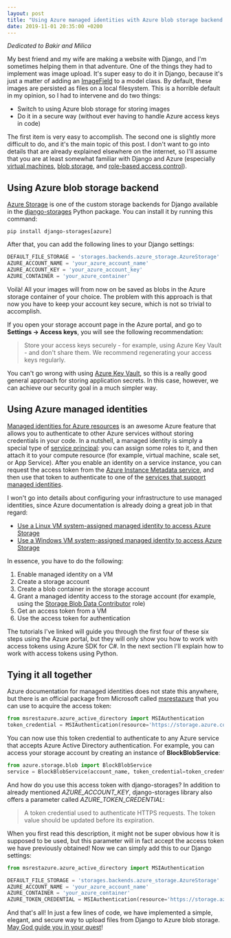 ```yaml
---
layout: post
title: "Using Azure managed identities with Azure blob storage backend for Django"
date: 2019-11-01 20:35:00 +0200
---
```

*Dedicated to Bakir and Milica*

My best friend and my wife are making a website with Django,
and I'm sometimes helping them in that adventure. One of the
things they had to implement was image upload. It's super
easy to do it in Django, because it's just a matter of adding
an [ImageField] to a model class. By default, these images
are persisted as files on a local filesystem. This is a horrible
default in my opinion, so I had to intervene and do two things:

- Switch to using Azure blob storage for storing images
- Do it in a secure way (without ever having to handle Azure access keys in code)

The first item is very easy to accomplish. The second one is slightly
more difficult to do, and it's the main topic of this post. I don't want
to go into details that are already explained elsewhere on the internet,
so I'll assume that you are at least somewhat familiar with Django and Azure
(especially [virtual machines], [blob storage], and [role-based access control]).

[ImageField]: https://docs.djangoproject.com/en/2.2/ref/models/fields/#django.db.models.ImageField
[virtual machines]: https://docs.microsoft.com/en-us/azure/virtual-machines/linux/overview
[blob storage]: https://docs.microsoft.com/en-us/azure/storage/blobs/storage-blobs-introduction
[role-based access control]: https://docs.microsoft.com/en-us/azure/role-based-access-control/overview

## Using Azure blob storage backend

[Azure Storage] is one of the custom storage backends for Django
available in the [django-storages] Python package. You can install
it by running this command:

```shell
pip install django-storages[azure]
```

After that, you can add the following lines to your Django settings:

```python
DEFAULT_FILE_STORAGE = 'storages.backends.azure_storage.AzureStorage'
AZURE_ACCOUNT_NAME = 'your_azure_account_name'
AZURE_ACCOUNT_KEY = 'your_azure_account_key'
AZURE_CONTAINER = 'your_azure_container'
```

Voilà! All your images will from now on be saved as blobs in the Azure
storage container of your choice. The problem with this approach is
that now you have to keep your account key secure, which is not so
trivial to accomplish.

If you open your storage account page in the Azure portal, and go to
**Settings -> Access keys**, you will see the following recommendation:

>Store your access keys securely - for example, using
>Azure Key Vault - and don't share them. We recommend
>regenerating your access keys regularly. 

You can't go wrong with using [Azure Key Vault], so this is
a really good general approach for storing application secrets.
In this case, however, we can achieve our security goal in a
much simpler way.

[Azure Storage]: https://django-storages.readthedocs.io/en/latest/backends/azure.html
[django-storages]: https://django-storages.readthedocs.io/en/latest/
[Azure Key Vault]: https://docs.microsoft.com/en-in/azure/key-vault/key-vault-overview

## Using Azure managed identities

[Managed identities for Azure resources] is an awesome Azure
feature that allows you to authenticate to other Azure
services without storing credentials in your code. In a
nutshell, a managed identity is simply a special type of
[service principal]: you can assign some roles to it, and
then attach it to your compute resource (for example,
virtual machine, scale set, or App Service). After you enable
an identity on a service instance, you can request the access
token from the [Azure Instance Metadata service], and then use
that token to authenticate to one of the [services that support
managed identities].

[Managed identities for Azure resources]: https://docs.microsoft.com/en-us/azure/active-directory/managed-identities-azure-resources/overview
[service principal]: https://docs.microsoft.com/en-us/azure/role-based-access-control/overview#security-principal
[Azure Instance Metadata service]: https://docs.microsoft.com/en-us/azure/virtual-machines/windows/instance-metadata-service
[services that support managed identities]: https://docs.microsoft.com/en-us/azure/active-directory/managed-identities-azure-resources/services-support-managed-identities

I won't go into details about configuring your infrastructure
to use managed identities, since Azure documentation is already
doing a great job in that regard:

- [Use a Linux VM system-assigned managed identity to access Azure Storage]
- [Use a Windows VM system-assigned managed identity to access Azure Storage]

[Use a Linux VM system-assigned managed identity to access Azure Storage]: https://docs.microsoft.com/en-us/azure/active-directory/managed-identities-azure-resources/tutorial-linux-vm-access-storage
[Use a Windows VM system-assigned managed identity to access Azure Storage]: https://docs.microsoft.com/en-us/azure/active-directory/managed-identities-azure-resources/tutorial-vm-windows-access-storage

In essence, you have to do the following:

1. Enable managed identity on a VM
2. Create a storage account
3. Create a blob container in the storage account
4. Grant a managed identity access to the storage account (for example, using the [Storage Blob Data Contributor] role)
5. Get an access token from a VM
6. Use the access token for authentication

The tutorials I've linked will guide you through the first four of these
six steps using the Azure portal, but they will only show you how to work
with access tokens using Azure SDK for C#. In the next section I'll explain
how to work with access tokens using Python.

[Storage Blob Data Contributor]: https://docs.microsoft.com/en-us/azure/role-based-access-control/built-in-roles#storage-blob-data-contributor

## Tying it all together

Azure documentation for managed identities does not state this anywhere,
but there is an official package from Microsoft called [msrestazure] that
you can use to acquire the access token:

[msrestazure]: https://pypi.org/project/msrestazure/

```python
from msrestazure.azure_active_directory import MSIAuthentication
token_credential = MSIAuthentication(resource='https://storage.azure.com')
```

You can now use this token credential to authenticate to any Azure service
that accepts Azure Active Directory authentication. For example, you can
access your storage account by creating an instance of **BlockBlobService**:

```python
from azure.storage.blob import BlockBlobService
service = BlockBlobService(account_name, token_credential=token_credential)
```

And how do you use this access token with django-storages? In
addition to already mentioned *AZURE_ACCOUNT_KEY*, django-storages
library also offers a parameter called *AZURE_TOKEN_CREDENTIAL*:

>A token credential used to authenticate HTTPS requests.
>The token value should be updated before its expiration.

When you first read this description, it might not be super obvious
how it is supposed to be used, but this parameter will in fact
accept the access token we have previously obtained! Now we can
simply add this to our Django settings:

```python
from msrestazure.azure_active_directory import MSIAuthentication

DEFAULT_FILE_STORAGE = 'storages.backends.azure_storage.AzureStorage'
AZURE_ACCOUNT_NAME = 'your_azure_account_name'
AZURE_CONTAINER = 'your_azure_container'
AZURE_TOKEN_CREDENTIAL = MSIAuthentication(resource='https://storage.azure.com')
```

And that's all! In just a few lines of code, we have implemented a simple,
elegant, and secure way to upload files from Django to Azure blob storage.
[May God guide you in your quest](https://www.youtube.com/watch?v=SWC08MHYp2M&t=88)!
